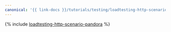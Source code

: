 ```yaml
---
canonical: '{{ link-docs }}/tutorials/testing/loadtesting-http-scenario-pandora'
---
```


{% include [loadtesting-http-scenario-pandora](../../_tutorials/dev/loadtesting-http-scenario-pandora.md) %}